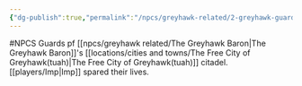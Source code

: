 ```yaml
---
{"dg-publish":true,"permalink":"/npcs/greyhawk-related/2-greyhawk-guards-spared/"}
---
```


#NPCS
Guards pf [[npcs/greyhawk related/The Greyhawk Baron\|The Greyhawk Baron]]'s [[locations/cities and towns/The Free City of Greyhawk(tuah)\|The Free City of Greyhawk(tuah)]] citadel.
[[players/Imp\|Imp]] spared their lives.